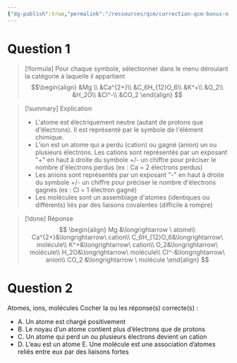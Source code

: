 ```yaml
---
{"dg-publish":true,"permalink":"/ressources/qcm/correction-qcm-bonus-n-1/","tags":["correction","qcm"],"noteIcon":"2"}
---
```


# Question 1

> [!formula] Pour chaque symbole, sélectionner dans le menu déroulant la catégorie à laquelle il appartient
> $$\begin{align}
&Mg \\
&Ca^{2+}\\
&C_6H_{12}O_6\\
&K^+\\
&O_2\\
&H_2O\\
&Cl^-\\
&CO_2
\end{align}
$$

> [!summary] Explication
> - L'atome est électriquement neutre (autant de protons que d'électrons). Il est représenté par le symbole de l'élément chimique. 
> - L'ion est un atome qui a perdu (cation) ou gagné (anion) un ou plusieurs électrons. Les cations sont représentés par un exposant "+" en haut à droite du symbole +/- un chiffre pour préciser le nombre d'électrons perdus (ex : Ca = 2 électrons perdus)
> - Les anions sont représentés par un exposant "-" en haut à droite du symbole +/- un chiffre pour préciser le nombre d'électrons gagnés (ex : Cl = 1 électron gagné) 
> - Les molécules sont un assemblage d'atomes (identiques ou différents) liés par des liaisons covalentes (difficile à rompre)

> [!done] Réponse
> $$
\begin{align}
Mg &\longrightarrow \ atome\\
Ca^{2+}&\longrightarrow\ cation\\
C_6H_{12}O_6&\longrightarrow\ molécule\\
K^+&\longrightarrow\ cation\\
O_2&\longrightarrow\ molécule\\
H_2O&\longrightarrow\ molécule\\
Cl^-&\longrightarrow\ anion\\
CO_2 &\longrightarrow \ molécule
\end{align}
$$

# Question 2
Atomes, ions, molécules Cocher la ou les réponse(s) correcte(s) : 
- A. Un atome est chargé positivement 
- B. Le noyau d’un atome contient plus d’électrons que de protons 
- C. Un atome qui perd un ou plusieurs électrons devient un cation
- D. L’eau est un atome E. Une molécule est une association d’atomes reliés entre eux par des liaisons fortes